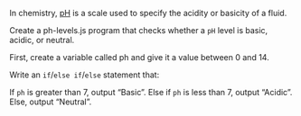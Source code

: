 In chemistry, [pH](https://en.wikipedia.org/wiki/PH) is a scale used to specify the acidity or basicity of a fluid.

Create a ph-levels.js program that checks whether a ``pH`` level is basic, acidic, or neutral.

First, create a variable called ph and give it a value between 0 and 14.

Write an ``if``/``else if``/``else`` statement that:

If ``ph`` is greater than 7, output “Basic”.
Else if ``ph`` is less than 7, output “Acidic”.
Else, output “Neutral”.
